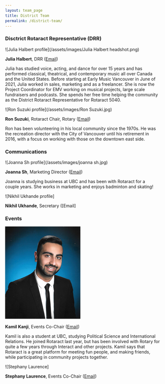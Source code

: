 ```yaml
---
layout: team_page
title: District Team
permalink: /district-team/
---
```


### Disctrict Rotaract Representative (DRR)

![Julia Halbert profile](/assets/images/Julia Halbert headshot.png)

**Julia Halbert**, DRR ([Email](mailto:drr@rotaract5040.org))

Julia has studied voice, acting, and dance for over 15 years and has performed classical, theatrical, and contemporary music all over Canada and the United States. Before starting at Early Music Vancouver in June of 2021, Julia worked in sales, marketing and as a freelancer. She is now the Project Coordinator for EMV working on musical projects, large scale fundraisers and podcasts. She spends her free time helping the community as the District Rotaract Representative for Rotaract 5040. 

![Ron Suzuki profile](/assets/images/Ron Suzuki.jpg)

**Ron Suzuki**, Rotaract Chair, Rotary ([Email](mailto:drr@rotaract5040.org))

Ron has been volunteering in his local community since the 1970s. He was the recreation director with the City of Vancouver until his retirement in 2016, with a focus on working with those on the downtown east side. 


### Communications

![Joanna Sh profile](/assets/images/joanna sh.jpg)

**Joanna Sh**, Marketing Director ([Email](mailto:itsjoanna8@gmail.com))

Joanna is studying business at UBC and has been with Rotaract for a couple years. She works in marketing and enjoys badminton and skating! 

![Nikhil Ukhande profile]

**Nikhil Ukhande**, Secretary ([Email]


### Events

![Kamil Kanji profile](/assets/images/kamil_kanji.png)

**Kamil Kanji**, Events Co-Chair ([Email](mailto:kamil7860.kk@gmail.com))

Kamil is also a student at UBC, studying Political Science and International Relations. He joined Rotaract last year, but has been involved with Rotary for quite a few years through Interact and other projects. Kamil says that  Rotaract is a great platform for meeting fun people, and making friends, while participating in community projects together.

![Stephany Laurence] 

**Stephany Laurence**, Events Co-Chair ([Email]( ))

